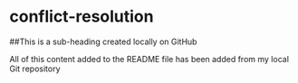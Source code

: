 # conflict-resolution

##This is a sub-heading created locally on GitHub

All of this content added to the README file has been added from my local Git repository